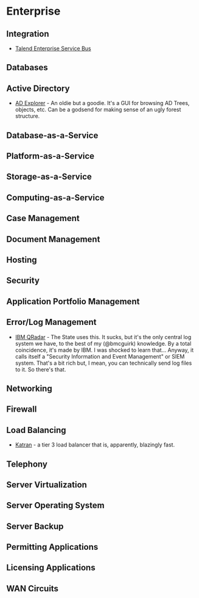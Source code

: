 # Enterprise

## Integration

- [Talend Enterprise Service Bus](https://www.talend.com/products/application-integration/data-services-platform/)

## Databases

## Active Directory

- [AD Explorer](https://docs.microsoft.com/en-us/sysinternals/downloads/adexplorer) - An oldie but a goodie. It's a GUI for browsing AD Trees, objects, etc. Can be a godsend for making sense of an ugly forest structure.

## Database-as-a-Service

## Platform-as-a-Service

## Storage-as-a-Service

## Computing-as-a-Service

## Case Management

## Document Management

## Hosting

## Security

## Application Portfolio Management

## Error/Log Management

- [IBM QRadar](https://www.ibm.com/us-en/marketplace/ibm-qradar-siem) - The State uses this. It sucks, but it's the only central log system we have, to the best of my (@bmcguirk) knowledge. By a total coincidence, it's made by IBM. I was shocked to learn that... Anyway, it calls itself a "Security Information and Event Management" or SIEM system. That's a bit rich but, I mean, you can technically send log files to it. So there's that.

## Networking

## Firewall

## Load Balancing

- [Katran](https://github.com/facebookincubator/katran) - a tier 3 load balancer that is, apparently, blazingly fast.

## Telephony

## Server Virtualization

## Server Operating System

## Server Backup

## Permitting Applications

## Licensing Applications

## WAN Circuits
